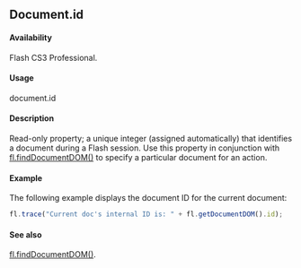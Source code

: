 ## Document.id

#### Availability

Flash CS3 Professional.

#### Usage

document.id

#### Description

Read-only property; a unique integer (assigned automatically) that identifies a document during a Flash session. Use this property in conjunction with [fl.findDocumentDOM()](../flash_object_(fl)/fl25.md) to specify a particular document for an action.

#### Example

The following example displays the document ID for the current document:

```javascript
fl.trace("Current doc's internal ID is: " + fl.getDocumentDOM().id);

```

#### See also

[fl.findDocumentDOM()](../flash_object_(fl)/fl25.md).
